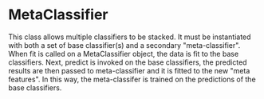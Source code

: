 # MetaClassifier

This class allows multiple classifiers to be stacked. It must be instantiated with both a set of base classifier(s) and a secondary "meta-classifier".  When fit is called on a MetaClassifier object, the data is fit to the base classifiers. Next, predict is invoked on the base classifiers, the predicted results are then passed to meta-classifier and it is fitted to the new "meta features". In this way, the meta-classifer is trained on the predictions of the base classifiers.  
